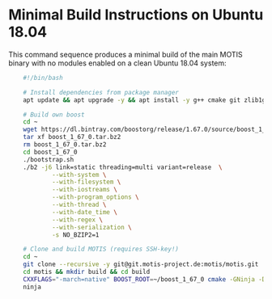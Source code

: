 # Minimal Build Instructions on Ubuntu 18.04

This command sequence produces a minimal build of the main MOTIS binary with no modules enabled on a clean Ubuntu 18.04 system:

```bash
    #!/bin/bash

    # Install dependencies from package manager
    apt update && apt upgrade -y && apt install -y g++ cmake git zlib1g-dev ninja-build

    # Build own boost
    cd ~
    wget https://dl.bintray.com/boostorg/release/1.67.0/source/boost_1_67_0.tar.bz2
    tar xf boost_1_67_0.tar.bz2
    rm boost_1_67_0.tar.bz2
    cd boost_1_67_0
    ./bootstrap.sh
    ./b2 -j6 link=static threading=multi variant=release  \
            --with-system \
            --with-filesystem \
            --with-iostreams \
            --with-program_options \
            --with-thread \
            --with-date_time \
            --with-regex \
            --with-serialization \
            -s NO_BZIP2=1

    # Clone and build MOTIS (requires SSH-key!)
    cd ~
    git clone --recursive -y git@git.motis-project.de:motis/motis.git
    cd motis && mkdir build && cd build
    CXXFLAGS="-march=native" BOOST_ROOT=~/boost_1_67_0 cmake -GNinja -DCMAKE_BUILD_TYPE=Release -DMODULES="" ..
    ninja
````